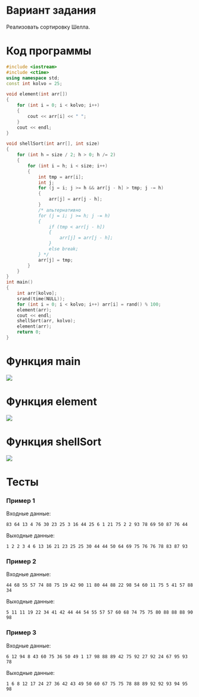# Вариант задания
Реализовать сортировку Шелла.
# Код программы
```cpp
#include <iostream>
#include <ctime>
using namespace std;
const int kolvo = 25;

void element(int arr[])
{
    for (int i = 0; i < kolvo; i++)
    {
        cout << arr[i] << " ";
    }
    cout << endl;
}

void shellSort(int arr[], int size)
{
    for (int h = size / 2; h > 0; h /= 2)
    {
        for (int i = h; i < size; i++)
        {
            int tmp = arr[i];
            int j;
            for (j = i; j >= h && arr[j - h] > tmp; j -= h)
            {
                arr[j] = arr[j - h];
            }
            /* альтернативно
            for (j = i; j >= h; j -= h)
            {
                if (tmp < arr[j - h])
                {
                    arr[j] = arr[j - h];
                }
                else break;
            } */
            arr[j] = tmp;
        }
    }
}
int main()
{
    int arr[kolvo];
    srand(time(NULL));
    for (int i = 0; i < kolvo; i++) arr[i] = rand() % 100;
    element(arr);
    cout << endl;
    shellSort(arr, kolvo);
    element(arr);
    return 0;
}
```
# Функция main
<image src="main.drawio.svg">

# Функция element
<image src="element.drawio.svg">

# Функция shellSort
<image src="shellSort.drawio.svg">
	
# Тесты
### Пример 1
Входные данные:
```
83 64 13 4 76 30 23 25 3 16 44 25 6 1 21 75 2 2 93 78 69 50 87 76 44
```
Выходные данные:
```
1 2 2 3 4 6 13 16 21 23 25 25 30 44 44 50 64 69 75 76 76 78 83 87 93
```
### Пример 2
Входные данные:
```
44 68 55 57 74 88 75 19 42 90 11 80 44 88 22 98 54 60 11 75 5 41 57 88 34
```
Выходные данные:
```
5 11 11 19 22 34 41 42 44 44 54 55 57 57 60 68 74 75 75 80 88 88 88 90 98
```
### Пример 3
Входные данные:
```
6 12 94 8 43 60 75 36 50 49 1 17 98 88 89 42 75 92 27 92 24 67 95 93 78
```
Выходные данные:
```
1 6 8 12 17 24 27 36 42 43 49 50 60 67 75 75 78 88 89 92 92 93 94 95 98
```
